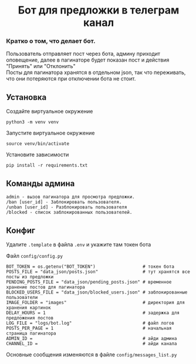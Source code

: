 <h1 align="center">Бот для предложки в телеграм канал</h1>
<h3 align="left">Кратко о том, что делает бот.</h3>
Пользователь отправляет пост через бота, админу приходит оповещение, далее в пагинаторе будет показан пост и действия "Принять" или "Отклонить"<br>
Посты для пагинатора хранятся в отдельном json, так что переживать, что они потеряются при отключении бота не стоит.


## Установка

Создайте виртуальное окружение
```shell
python3 -m venv venv
```
Запустите виртуальное окружение
```shell
source venv/bin/activate
```
Установите зависимости
```shell
pip install -r requirements.txt
```

## Команды админа

```
admin - вызов пагинатора для просмотра предложки.
/ban [user_id] - Заблокировать пользователя.
/unban [user_id] - Разблокировать пользователя
/blocked - список заблокированных пользователей.
```

## Конфиг

Удалите `.template` в файла `.env` и укажите там токен бота

Файл `config/config.py`
```
BOT_TOKEN = os.getenv("BOT_TOKEN")                  # токен бота
POSTS_FILE = "data_json/posts.json"                 # тут хранятся все посты из предложки
PENDING_POSTS_FILE = "data_json/pending_posts.json" # временное хранение постов для пагинатора
BLOCKED_USERS_FILE = "data_json/blocked_users.json" # заблокированные пользователи
IMAGE_FOLDER = "images"                             # директория для хранения картинок
DELAY_HOURS = 1                                     # задержка для предложения постов
LOG_FILE = "logs/bot.log"                           # файл логов
POSTS_PER_PAGE = 1                                  # начальная страница пагинатора
ADMIN_ID =                                          # айди админа
CHANNEL_ID =                                        # айди канала
```

Основные сообщения изменяются в файле `config/messages_list.py`
